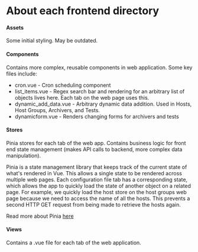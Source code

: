 # About each frontend directory

#### Assets
Some initial styling. May be outdated.

#### Components
Contains more complex, reusable components in web application. Some key files include: 
* cron.vue - Cron scheduling component 
* list_items.vue - Regex search bar and rendering for an arbitrary list of objects lives here. Each tab on the web page uses this.
* dynamic_add_data.vue - Arbitrary dynamic data addition. Used in Hosts, Host Groups, Archivers, and Tests.
* dynamicform.vue - Renders changing forms for archivers and tests


#### Stores
Pinia stores for each tab of the web app. Contains business logic for front end state management (makes API calls to backend, more complex data manipulation). 

Pinia is a state management library that keeps track of the current state of what's rendered in Vue. This allows a single state to be rendered across multiple web pages. Each configuration file tab has a corresponding state, which allows the app to quickly load the state of another object on a related page. For example, we quickly load the host store on the host groups web page because we need to access the name of all the hosts. This prevents a second HTTP GET request from being made to retrieve the hosts again. 

Read more about Pinia [here](https://pinia.vuejs.org/)

#### Views
Contains a .vue file for each tab of the web application. 

